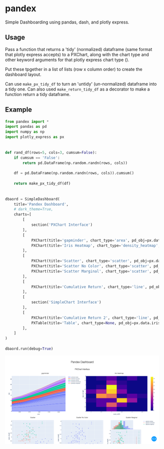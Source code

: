 # pandex
Simple Dashboarding using pandas, dash, and plotly express.

## Usage
Pass a function that returns a 'tidy' (normalized) dataframe (same format that plotly express accepts) to a PXChart, along with the chart type and other keyword arguments for that plotly express chart type ().

Put these tpgether in a list of lists (row x column order) to create the dashboard layout.

Can use ```make_px_tidy_df``` to turn an 'untidy' (un-normalized) dataframe into a tidy one. Can also used ```make_return_tidy_df``` as a decorator to make a function return a tidy dataframe.

## Example

```python
from pandex import *
import pandas as pd
import numpy as np
import plotly_express as px


def rand_df(rows=5, cols=3, cumsum=False):
    if cumsum == 'False':
        return pd.DataFrame(np.random.randn(rows, cols))

    df = pd.DataFrame(np.random.randn(rows, cols)).cumsum()

    return make_px_tidy_df(df)


dbaord = SimpleDashboard(
    title='Pandex Dashboard',
    # dark_theme=True,
    charts=[
        [
            section('PXChart Interface')
        ],
        [
            PXChart(title='gapminder', chart_type='area', pd_obj=px.data.gapminder, x="year", y="pop", color="continent", line_group="country"),
            PXChart(title='Iris Heatmap', chart_type='density_heatmap', pd_obj=px.data.iris, x="sepal_width", y="sepal_length")
        ],
        [
            PXChart(title='Scatter', chart_type='scatter', pd_obj=px.data.iris, x="sepal_width", y="sepal_length", color="species", layout=dict(legend_orientation='h')),
            PXChart(title='Scatter No Color', chart_type='scatter', pd_obj=px.data.iris, x="sepal_width", y="sepal_length"),
            PXChart(title='Scatter Marginal', chart_type='scatter', pd_obj=px.data.iris, x="sepal_width", y="sepal_length", color="species", marginal_y="rug", marginal_x="histogram"),
        ],
        [
            PXChart(title='Cumulative Return', chart_type='line', pd_obj=rand_df, pd_obj_kwargs=dict(rows=300, cumsum=True), x='index', y='value', color='variable')
        ],
        [
            section('SimpleChart Interface')
        ],
        [
            PXChart(title='Cumulative Return 2', chart_type='line', pd_obj=rand_df, pd_obj_kwargs=dict(rows=300, cumsum=True), x='index', y='value', color='variable'),
            PXTable(title='Table', chart_type=None, pd_obj=px.data.iris)
        ],
    ]
)

dbaord.run(debug=True)
```

![](https://github.com/tdrobbin/pandex/blob/master/Screen%20Shot%202019-07-30%20at%208.09.40%20PM.png)


